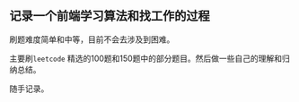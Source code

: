 ## 记录一个前端学习算法和找工作的过程


刷题难度简单和中等，目前不会去涉及到困难。

主要刷`leetcode` 精选的100题和150题中的部分题目。然后做一些自己的理解和归纳总结。

随手记录。
